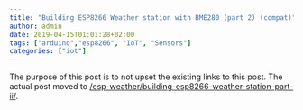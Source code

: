 ```yaml
---
title: "Building ESP8266 Weather station with BME280 (part 2) (compat)"
author: admin
date: 2019-04-15T01:01:28+02:00
tags: ["arduino","esp8266", "IoT", "Sensors"]
categories: ["iot"]
---
```


The purpose of this post is to not upset the existing links to this post.
The actual post moved to [/esp-weather/building-esp8266-weather-station-part-ii/](/esp-weather/building-esp8266-weather-station-part-ii/).